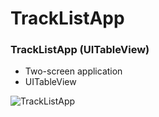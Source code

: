 # TrackListApp
### TrackListApp (UITableView)
* Two-screen application
* UITableView

![TrackListApp](https://user-images.githubusercontent.com/100304243/158070638-4185ff8a-569d-444b-bc13-d9fbf4554b92.png)
